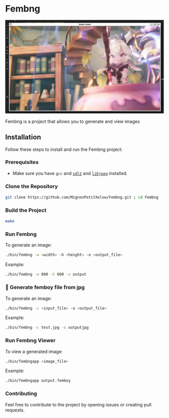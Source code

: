 # Fembng

![](.github/assets/1.png)

Fembng is a project that allows you to generate and view images

## Installation

Follow these steps to install and run the Fembng project:

### Prerequisites

- Make sure you have `gcc` 
and 
[`sdl2`](https://linux-packages.com/search-page?p=libsdl2&st=contain&d%5B%5D=1&d%5B%5D=13&d%5B%5D=22&d%5B%5D=3&d%5B%5D=29&d%5B%5D=20&d%5B%5D=14&d%5B%5D=9&d%5B%5D=24&d%5B%5D=30&d%5B%5D=28&d%5B%5D=19&d%5B%5D=5&d%5B%5D=15&d%5B%5D=18&d%5B%5D=12&d%5B%5D=6&d%5B%5D=11&d%5B%5D=7&d%5B%5D=2&d%5B%5D=10&d%5B%5D=27&d%5B%5D=8&d%5B%5D=25&d%5B%5D=26&d%5B%5D=33&d%5B%5D=21&d%5B%5D=32&d%5B%5D=17&d%5B%5D=4)
and 
[`libjpeg`](https://linux-packages.com/search-page?p=libjpeg&st=contain&d%5B%5D=1&d%5B%5D=13&d%5B%5D=22&d%5B%5D=3&d%5B%5D=29&d%5B%5D=20&d%5B%5D=14&d%5B%5D=9&d%5B%5D=24&d%5B%5D=30&d%5B%5D=28&d%5B%5D=19&d%5B%5D=5&d%5B%5D=15&d%5B%5D=18&d%5B%5D=12&d%5B%5D=6&d%5B%5D=11&d%5B%5D=7&d%5B%5D=2&d%5B%5D=10&d%5B%5D=27&d%5B%5D=8&d%5B%5D=25&d%5B%5D=26&d%5B%5D=33&d%5B%5D=21&d%5B%5D=32&d%5B%5D=17&d%5B%5D=4) installed.

### Clone the Repository

```bash
git clone https://github.com/MignonPetitXelow/Fembng.git ; cd Fembng
```

### Build the Project

```bash
make
```
### Run Fembng

To generate an image:
```bash
./bin/fembng -w <width> -h <height> -o <output_file>
```

Example:
```bash
./bin/fembng -w 800 -h 600 -o output
```

### 🎁 Generate femboy file from jpg

To generate an image:
```bash
./bin/fembng -c <input_file> -o <output_file>
```

Example:
```bash
./bin/fembng -c test.jpg -o outputjpg
```

### Run Fembng Viewer

To view a generated image:
```bash
./bin/fembngapp <image_file>
```

Example:
```bash
./bin/fembngapp output.femboy
```

### Contributing

Feel free to contribute to the project by opening issues or creating pull requests.
